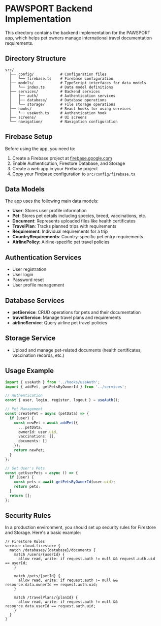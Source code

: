 # PAWSPORT Backend Implementation

This directory contains the backend implementation for the PAWSPORT app, which helps pet owners manage international travel documentation requirements.

## Directory Structure

```
src/
  ├── config/            # Configuration files
  │   └── firebase.ts    # Firebase configuration
  ├── models/            # TypeScript interfaces for data models
  │   └── index.ts       # Data model definitions
  ├── services/          # Backend services
  │   ├── auth/          # Authentication services
  │   ├── database/      # Database operations
  │   └── storage/       # File storage operations
  ├── hooks/             # React hooks for using services
  │   └── useAuth.ts     # Authentication hook
  ├── screens/           # UI screens
  └── navigation/        # Navigation configuration
```

## Firebase Setup

Before using the app, you need to:

1. Create a Firebase project at [firebase.google.com](https://firebase.google.com)
2. Enable Authentication, Firestore Database, and Storage
3. Create a web app in your Firebase project
4. Copy your Firebase configuration to `src/config/firebase.ts`

## Data Models

The app uses the following main data models:

- **User**: Stores user profile information
- **Pet**: Stores pet details including species, breed, vaccinations, etc.
- **Document**: Represents uploaded files like health certificates
- **TravelPlan**: Tracks planned trips with requirements
- **Requirement**: Individual requirements for a trip
- **CountryRequirements**: Country-specific pet entry requirements
- **AirlinePolicy**: Airline-specific pet travel policies

## Authentication Services

- User registration
- User login
- Password reset
- User profile management

## Database Services

- **petService**: CRUD operations for pets and their documentation
- **travelService**: Manage travel plans and requirements
- **airlineService**: Query airline pet travel policies

## Storage Service

- Upload and manage pet-related documents (health certificates, vaccination records, etc.)

## Usage Example

```typescript
import { useAuth } from '../hooks/useAuth';
import { addPet, getPetsByOwnerId } from '../services';

// Authentication
const { user, login, register, logout } = useAuth();

// Pet Management
const createPet = async (petData) => {
  if (user) {
    const newPet = await addPet({
      ...petData,
      ownerId: user.uid,
      vaccinations: [],
      documents: []
    });
    return newPet;
  }
};

// Get User's Pets
const getUserPets = async () => {
  if (user) {
    const pets = await getPetsByOwnerId(user.uid);
    return pets;
  }
  return [];
};
```

## Security Rules

In a production environment, you should set up security rules for Firestore and Storage. Here's a basic example:

```
// Firestore Rules
service cloud.firestore {
  match /databases/{database}/documents {
    match /users/{userId} {
      allow read, write: if request.auth != null && request.auth.uid == userId;
    }
    
    match /pets/{petId} {
      allow read, write: if request.auth != null && resource.data.ownerId == request.auth.uid;
    }
    
    match /travelPlans/{planId} {
      allow read, write: if request.auth != null && resource.data.userId == request.auth.uid;
    }
  }
}
``` 